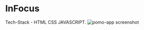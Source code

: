 # InFocus
Tech-Stack - HTML CSS JAVASCRIPT.
![pomo-app screenshot](https://user-images.githubusercontent.com/108972498/198652345-673a6086-19f9-4509-a593-90d4288bbff5.png)
